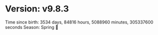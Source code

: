 # Version: v9.8.3
Time since birth: 3534 days, 84816 hours, 5088960 minutes, 305337600 seconds
Season: Spring 🌸
